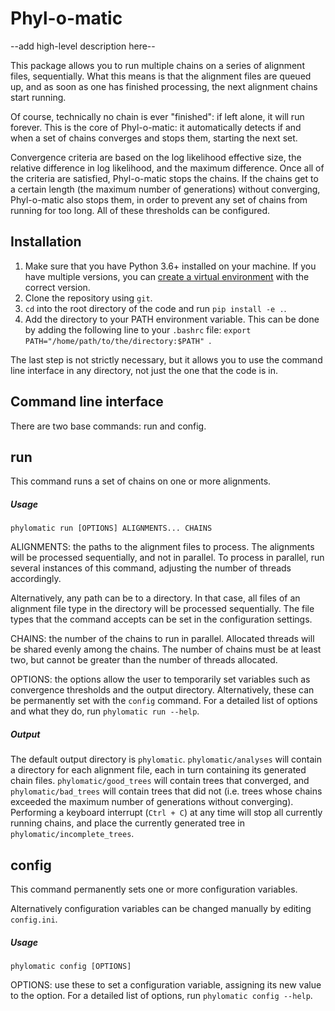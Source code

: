 # Phyl-o-matic
--add high-level description here--

This package allows you to run multiple chains on a series of alignment files, sequentially. What this means is that the alignment files are queued up, and as soon as one has finished processing, the next alignment chains start running.

Of course, technically no chain is ever "finished": if left alone, it will run forever. This is the core of Phyl-o-matic: it automatically detects if and when a set of chains converges and stops them, starting the next set.

Convergence criteria are based on the log likelihood effective size, the relative difference in log likelihood, and the maximum difference. Once all of the criteria are satisfied, Phyl-o-matic stops the chains. If the chains get to a certain length (the maximum number of generations) without converging, Phyl-o-matic also stops them, in order to prevent any set of chains from running for too long. All of these thresholds can be configured.

## Installation

1. Make sure that you have Python 3.6+ installed on your machine. If you have multiple versions, you can [create a virtual environment](https://conda.io/docs/user-guide/tasks/manage-environments.html#creating-an-environment-with-commands) with the correct version.
2. Clone the repository using `git`.
3. `cd` into the root directory of the code and run `pip install -e .`.
4. Add the directory to your PATH environment variable. This can be done by adding the following line to your `.bashrc` file: `export PATH="/home/path/to/the/directory:$PATH"
`.

The last step is not strictly necessary, but it allows you to use the command line interface in any directory, not just the one that the code is in.

## Command line interface
There are two base commands: run and config.

## run
This command runs a set of chains on one or more alignments.

##### Usage
`phylomatic run [OPTIONS] ALIGNMENTS... CHAINS`

ALIGNMENTS: the paths to the alignment files to process. The alignments will be processed sequentially, and not in parallel. To process in parallel, run several instances of this command, adjusting the number of threads accordingly.

Alternatively, any path can be to a directory. In that case, all files of an alignment file type in the directory will be processed sequentially. The file types that the command accepts can be set in the configuration settings.

CHAINS: the number of the chains to run in parallel. Allocated threads will be shared evenly among the chains. The number of chains must be at least two, but cannot be greater than the number of threads allocated.

OPTIONS: the options allow the user to temporarily set variables such as convergence thresholds and the output directory. Alternatively, these can be permanently set with the `config` command. For a detailed list of options and what they do, run `phylomatic run --help`.

##### Output
The default output directory is `phylomatic`. `phylomatic/analyses` will contain a directory for each alignment file, each in turn containing its generated chain files. `phylomatic/good_trees` will contain trees that converged, and `phylomatic/bad_trees` will contain trees that did not (i.e. trees whose chains exceeded the maximum number of generations without converging). Performing a keyboard interrupt (`Ctrl + C`) at any time will stop all currently running chains, and place the currently generated tree in `phylomatic/incomplete_trees`.

## config
This command permanently sets one or more configuration variables.

Alternatively configuration variables can be changed manually by editing `config.ini`.

##### Usage
`phylomatic config [OPTIONS]`

OPTIONS: use these to set a configuration variable, assigning its new value to the option. For a detailed list of options, run `phylomatic config --help`.
